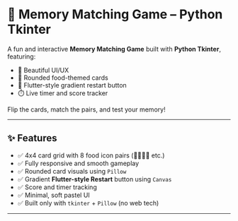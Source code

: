 # 🧠 Memory Matching Game – Python Tkinter

A fun and interactive **Memory Matching Game** built with **Python Tkinter**, featuring:

- 🎨 Beautiful UI/UX  
- 🧊 Rounded food-themed cards  
- 🔄 Flutter-style gradient restart button  
- ⏱️ Live timer and score tracker  

Flip the cards, match the pairs, and test your memory!

---

## ✨ Features

- ✅ 4x4 card grid with 8 food icon pairs (🍎🍌🍕🍔 etc.)
- ✅ Fully responsive and smooth gameplay
- ✅ Rounded card visuals using `Pillow`
- ✅ Gradient **Flutter-style Restart** button using `Canvas`
- ✅ Score and timer tracking
- ✅ Minimal, soft pastel UI
- ✅ Built only with `tkinter` + `Pillow` (no web tech)

---

#

